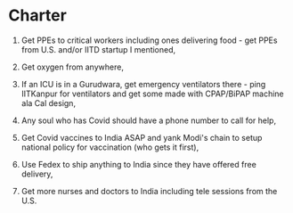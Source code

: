 # Charter
1) Get PPEs to critical workers including ones delivering food - get PPEs from U.S. and/or IITD startup I mentioned, 

2) Get oxygen from anywhere, 

3) If an ICU is in a Gurudwara, get emergency ventilators there - ping IITKanpur for ventilators and get some made with CPAP/BiPAP machine ala Cal design, 

4) Any soul who has Covid should have a phone number to call for help, 

5) Get Covid vaccines to India ASAP and yank Modi's chain to setup national policy for vaccination (who gets it first), 

6) Use Fedex to ship anything to India since they have offered free delivery, 

7) Get more nurses and doctors to India including tele sessions from the U.S.

